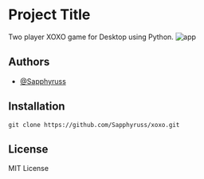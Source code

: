 
# Project Title

Two player XOXO game for Desktop using Python.
![app](https://upload.wikimedia.org/wikipedia/commons/thumb/3/32/Tic_tac_toe.svg/1920px-Tic_tac_toe.svg.png)


## Authors

- [@Sapphyruss](https://www.github.com/Sapphyruss)


## Installation

```git clone https://github.com/Sapphyruss/xoxo.git```
    
## License

MIT License




